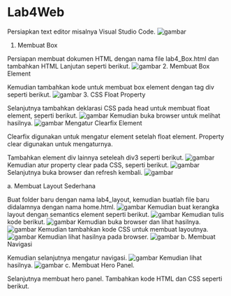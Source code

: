 # Lab4Web
Persiapkan text editor misalnya Visual Studio Code.
![gambar](https://github.com/user-attachments/assets/ede8d611-0a59-446c-98f0-ad3834864ce6)
1. Membuat Box

Persiapan membuat dokumen HTML dengan nama file lab4_Box.html dan tambahkan HTML Lanjutan seperti berikut.
![gambar](https://github.com/user-attachments/assets/87a0d584-1d20-4a55-bca4-d1a5fd88d109)
2. Membuat Box Element

Kemudian tambahkan kode untuk membuat box element dengan tag div seperti berikut.
![gambar](https://github.com/user-attachments/assets/14d4d356-2c9d-423c-a399-7d79b88ecaa1)
3. CSS Float Property

Selanjutnya tambahkan deklarasi CSS pada head untuk membuat float element, seperti berikut.
![gambar](https://github.com/user-attachments/assets/b95b2924-ec79-4f4c-a884-1995ae9b6ce5)
Kemudian buka browser untuk melihat hasilnya.
![gambar](https://github.com/user-attachments/assets/22483250-d1e0-4142-b440-a82098d7272d)
Mengatur Clearfix Element

Clearfix digunakan untuk mengatur element setelah float element. Property clear digunakan untuk
mengaturnya.

Tambahkan element div lainnya seteleah div3 seperti berikut.
![gambar](https://github.com/user-attachments/assets/0c3115c2-70b0-4878-b801-6fa6d50652c9)
Kemudian atur property clear pada CSS, seperti berikut.
![gambar](https://github.com/user-attachments/assets/67ac527e-72d9-42f5-88f5-5146d5b1fca9)
Selanjutnya buka browser dan refresh kembali.
![gambar](https://github.com/user-attachments/assets/ac3a47e5-6afa-4e0e-b9de-ff8198aa826b)

a. Membuat Layout Sederhana

Buat folder baru dengan nama lab4_layout, kemudian buatlah file baru didalamnya dengan nama home.html.
![gambar](https://github.com/user-attachments/assets/c7fa1634-c237-4af3-b1c8-2e6606b4bb26)
Kemudian buat kerangka layout dengan semantics element seperti berikut.
![gambar](https://github.com/user-attachments/assets/baf9724b-628f-4c3a-a6a6-ec07816580cb)
Kemudian tulis kode berikut.
![gambar](https://github.com/user-attachments/assets/36670f1c-6cf2-4b40-9927-99c24e83ca12)
Kemudian buka browser dan lihat hasilnya.
![gambar](https://github.com/user-attachments/assets/d05ce498-c579-47bf-8367-0ca83b0bb92c)
Kemudian tambahkan kode CSS untuk membuat layoutnya.
![gambar](https://github.com/user-attachments/assets/1f93bb48-82d0-4d86-b339-b727beea3a53)
Kemudian lihat hasilnya pada browser.
![gambar](https://github.com/user-attachments/assets/68d9bcb2-a35a-472d-80fb-3afa796655e5)
b. Membuat Navigasi

Kemudian selanjutnya mengatur navigasi.
![gambar](https://github.com/user-attachments/assets/663cbbbd-d0de-4890-8f07-b935413b1f56)
Kemudian lihat hasilnya.
![gambar](https://github.com/user-attachments/assets/66a5b1d1-57eb-416c-856c-3775f9f1340d)
c. Membuat Hero Panel.

Selanjutnya membuat hero panel. Tambahkan kode HTML dan CSS seperti berikut.
